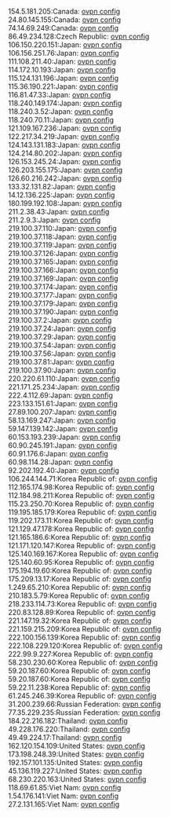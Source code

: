 154.5.181.205:Canada: [ovpn config](vpn/154_5_181_205.ovpn)  
24.80.145.155:Canada: [ovpn config](vpn/24_80_145_155.ovpn)  
74.14.69.249:Canada: [ovpn config](vpn/74_14_69_249.ovpn)  
86.49.234.128:Czech Republic: [ovpn config](vpn/86_49_234_128.ovpn)  
106.150.220.151:Japan: [ovpn config](vpn/106_150_220_151.ovpn)  
106.156.251.76:Japan: [ovpn config](vpn/106_156_251_76.ovpn)  
111.108.211.40:Japan: [ovpn config](vpn/111_108_211_40.ovpn)  
114.172.10.193:Japan: [ovpn config](vpn/114_172_10_193.ovpn)  
115.124.131.196:Japan: [ovpn config](vpn/115_124_131_196.ovpn)  
115.36.190.221:Japan: [ovpn config](vpn/115_36_190_221.ovpn)  
116.81.47.33:Japan: [ovpn config](vpn/116_81_47_33.ovpn)  
118.240.149.174:Japan: [ovpn config](vpn/118_240_149_174.ovpn)  
118.240.3.52:Japan: [ovpn config](vpn/118_240_3_52.ovpn)  
118.240.70.11:Japan: [ovpn config](vpn/118_240_70_11.ovpn)  
121.109.167.236:Japan: [ovpn config](vpn/121_109_167_236.ovpn)  
122.217.34.219:Japan: [ovpn config](vpn/122_217_34_219.ovpn)  
124.143.131.183:Japan: [ovpn config](vpn/124_143_131_183.ovpn)  
124.214.80.202:Japan: [ovpn config](vpn/124_214_80_202.ovpn)  
126.153.245.24:Japan: [ovpn config](vpn/126_153_245_24.ovpn)  
126.203.155.175:Japan: [ovpn config](vpn/126_203_155_175.ovpn)  
126.60.216.242:Japan: [ovpn config](vpn/126_60_216_242.ovpn)  
133.32.131.82:Japan: [ovpn config](vpn/133_32_131_82.ovpn)  
14.12.136.225:Japan: [ovpn config](vpn/14_12_136_225.ovpn)  
180.199.192.108:Japan: [ovpn config](vpn/180_199_192_108.ovpn)  
211.2.38.43:Japan: [ovpn config](vpn/211_2_38_43.ovpn)  
211.2.9.3:Japan: [ovpn config](vpn/211_2_9_3.ovpn)  
219.100.37.110:Japan: [ovpn config](vpn/219_100_37_110.ovpn)  
219.100.37.118:Japan: [ovpn config](vpn/219_100_37_118.ovpn)  
219.100.37.119:Japan: [ovpn config](vpn/219_100_37_119.ovpn)  
219.100.37.126:Japan: [ovpn config](vpn/219_100_37_126.ovpn)  
219.100.37.165:Japan: [ovpn config](vpn/219_100_37_165.ovpn)  
219.100.37.166:Japan: [ovpn config](vpn/219_100_37_166.ovpn)  
219.100.37.169:Japan: [ovpn config](vpn/219_100_37_169.ovpn)  
219.100.37.174:Japan: [ovpn config](vpn/219_100_37_174.ovpn)  
219.100.37.177:Japan: [ovpn config](vpn/219_100_37_177.ovpn)  
219.100.37.179:Japan: [ovpn config](vpn/219_100_37_179.ovpn)  
219.100.37.190:Japan: [ovpn config](vpn/219_100_37_190.ovpn)  
219.100.37.2:Japan: [ovpn config](vpn/219_100_37_2.ovpn)  
219.100.37.24:Japan: [ovpn config](vpn/219_100_37_24.ovpn)  
219.100.37.29:Japan: [ovpn config](vpn/219_100_37_29.ovpn)  
219.100.37.54:Japan: [ovpn config](vpn/219_100_37_54.ovpn)  
219.100.37.56:Japan: [ovpn config](vpn/219_100_37_56.ovpn)  
219.100.37.81:Japan: [ovpn config](vpn/219_100_37_81.ovpn)  
219.100.37.90:Japan: [ovpn config](vpn/219_100_37_90.ovpn)  
220.220.61.110:Japan: [ovpn config](vpn/220_220_61_110.ovpn)  
221.171.25.234:Japan: [ovpn config](vpn/221_171_25_234.ovpn)  
222.4.112.69:Japan: [ovpn config](vpn/222_4_112_69.ovpn)  
223.133.151.61:Japan: [ovpn config](vpn/223_133_151_61.ovpn)  
27.89.100.207:Japan: [ovpn config](vpn/27_89_100_207.ovpn)  
58.13.169.247:Japan: [ovpn config](vpn/58_13_169_247.ovpn)  
59.147.139.142:Japan: [ovpn config](vpn/59_147_139_142.ovpn)  
60.153.193.239:Japan: [ovpn config](vpn/60_153_193_239.ovpn)  
60.90.245.191:Japan: [ovpn config](vpn/60_90_245_191.ovpn)  
60.91.176.6:Japan: [ovpn config](vpn/60_91_176_6.ovpn)  
60.98.114.28:Japan: [ovpn config](vpn/60_98_114_28.ovpn)  
92.202.192.40:Japan: [ovpn config](vpn/92_202_192_40.ovpn)  
106.244.144.71:Korea Republic of: [ovpn config](vpn/106_244_144_71.ovpn)  
112.165.174.98:Korea Republic of: [ovpn config](vpn/112_165_174_98.ovpn)  
112.184.98.211:Korea Republic of: [ovpn config](vpn/112_184_98_211.ovpn)  
115.23.250.70:Korea Republic of: [ovpn config](vpn/115_23_250_70.ovpn)  
119.195.185.179:Korea Republic of: [ovpn config](vpn/119_195_185_179.ovpn)  
119.202.173.11:Korea Republic of: [ovpn config](vpn/119_202_173_11.ovpn)  
121.129.47.178:Korea Republic of: [ovpn config](vpn/121_129_47_178.ovpn)  
121.165.186.6:Korea Republic of: [ovpn config](vpn/121_165_186_6.ovpn)  
121.171.120.147:Korea Republic of: [ovpn config](vpn/121_171_120_147.ovpn)  
125.140.169.167:Korea Republic of: [ovpn config](vpn/125_140_169_167.ovpn)  
125.140.60.95:Korea Republic of: [ovpn config](vpn/125_140_60_95.ovpn)  
175.194.19.60:Korea Republic of: [ovpn config](vpn/175_194_19_60.ovpn)  
175.209.13.17:Korea Republic of: [ovpn config](vpn/175_209_13_17.ovpn)  
1.249.65.210:Korea Republic of: [ovpn config](vpn/1_249_65_210.ovpn)  
210.183.5.79:Korea Republic of: [ovpn config](vpn/210_183_5_79.ovpn)  
218.233.114.73:Korea Republic of: [ovpn config](vpn/218_233_114_73.ovpn)  
220.83.128.89:Korea Republic of: [ovpn config](vpn/220_83_128_89.ovpn)  
221.147.19.32:Korea Republic of: [ovpn config](vpn/221_147_19_32.ovpn)  
221.159.215.209:Korea Republic of: [ovpn config](vpn/221_159_215_209.ovpn)  
222.100.156.139:Korea Republic of: [ovpn config](vpn/222_100_156_139.ovpn)  
222.108.229.120:Korea Republic of: [ovpn config](vpn/222_108_229_120.ovpn)  
222.99.9.227:Korea Republic of: [ovpn config](vpn/222_99_9_227.ovpn)  
58.230.230.60:Korea Republic of: [ovpn config](vpn/58_230_230_60.ovpn)  
59.20.187.60:Korea Republic of: [ovpn config](vpn/59_20_187_60.ovpn)  
59.20.187.60:Korea Republic of: [ovpn config](vpn/59_20_187_60.ovpn)  
59.22.11.238:Korea Republic of: [ovpn config](vpn/59_22_11_238.ovpn)  
61.245.246.39:Korea Republic of: [ovpn config](vpn/61_245_246_39.ovpn)  
31.200.239.66:Russian Federation: [ovpn config](vpn/31_200_239_66.ovpn)  
77.35.229.235:Russian Federation: [ovpn config](vpn/77_35_229_235.ovpn)  
184.22.216.182:Thailand: [ovpn config](vpn/184_22_216_182.ovpn)  
49.228.176.220:Thailand: [ovpn config](vpn/49_228_176_220.ovpn)  
49.49.224.17:Thailand: [ovpn config](vpn/49_49_224_17.ovpn)  
162.120.154.109:United States: [ovpn config](vpn/162_120_154_109.ovpn)  
173.198.248.39:United States: [ovpn config](vpn/173_198_248_39.ovpn)  
192.157.101.135:United States: [ovpn config](vpn/192_157_101_135.ovpn)  
45.136.119.227:United States: [ovpn config](vpn/45_136_119_227.ovpn)  
68.230.220.163:United States: [ovpn config](vpn/68_230_220_163.ovpn)  
118.69.61.85:Viet Nam: [ovpn config](vpn/118_69_61_85.ovpn)  
1.54.176.141:Viet Nam: [ovpn config](vpn/1_54_176_141.ovpn)  
27.2.131.165:Viet Nam: [ovpn config](vpn/27_2_131_165.ovpn)  
